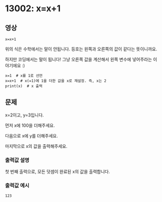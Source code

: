 # 13002: x=x+1

## 영상
```
x=x+1
```
위의 식은 수학에서는 말이 안됩니다. 등호는 왼쪽과 오른쪽의 값이 같다는 뜻이니까요.

하지만 코딩에서는 말이 됩니다! 그냥 오른쪽 값을 계산해서 왼쪽 변수에 넣어주라는 이야기에요 :)

```
x=1  # x를 1로 선언
x=x+1  # x(=1)에 1을 더한 값을 x로 재설정. 즉, x는 2
print(x)  # x 출력
```

## 문제
x=2이고, y=3입니다.

먼저 x에 100을 더해주세요.

다음으로 x에 y를 더해주세요.

마지막으로 x의 값을 출력해주세요.

### 출력값 설명
첫 번째 출력으로, 모든 덧셈이 완료된 x의 값을 출력합니다.

### 출력값 예시
```
123
```
